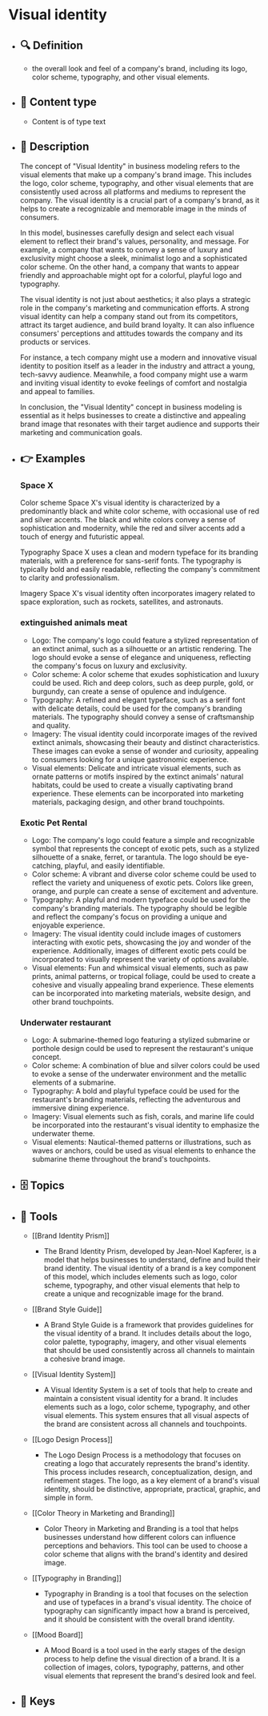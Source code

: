 # Visual identity
- ## 🔍 Definition
  - the overall look and feel of a company's brand, including its logo, color scheme, typography, and other visual elements.
- ## 📰 Content type 
  - Content is of type text
- ## 📖 Description
  The concept of "Visual Identity" in business modeling refers to the visual elements that make up a company's brand image. This includes the logo, color scheme, typography, and other visual elements that are consistently used across all platforms and mediums to represent the company. The visual identity is a crucial part of a company's brand, as it helps to create a recognizable and memorable image in the minds of consumers.
  
  In this model, businesses carefully design and select each visual element to reflect their brand's values, personality, and message. For example, a company that wants to convey a sense of luxury and exclusivity might choose a sleek, minimalist logo and a sophisticated color scheme. On the other hand, a company that wants to appear friendly and approachable might opt for a colorful, playful logo and typography.
  
  The visual identity is not just about aesthetics; it also plays a strategic role in the company's marketing and communication efforts. A strong visual identity can help a company stand out from its competitors, attract its target audience, and build brand loyalty. It can also influence consumers' perceptions and attitudes towards the company and its products or services.
  
  For instance, a tech company might use a modern and innovative visual identity to position itself as a leader in the industry and attract a young, tech-savvy audience. Meanwhile, a food company might use a warm and inviting visual identity to evoke feelings of comfort and nostalgia and appeal to families.
  
  In conclusion, the "Visual Identity" concept in business modeling is essential as it helps businesses to create a distinctive and appealing brand image that resonates with their target audience and supports their marketing and communication goals.
- ## 👉 Examples
  ### Space X
  Color scheme
  Space X's visual identity is characterized by a predominantly black and white color scheme, with occasional use of red and silver accents. The black and white colors convey a sense of sophistication and modernity, while the red and silver accents add a touch of energy and futuristic appeal.
  
  Typography
  Space X uses a clean and modern typeface for its branding materials, with a preference for sans-serif fonts. The typography is typically bold and easily readable, reflecting the company's commitment to clarity and professionalism.
  
  Imagery
  Space X's visual identity often incorporates imagery related to space exploration, such as rockets, satellites, and astronauts.
  ### 
  
  ### extinguished animals meat
  - Logo: The company's logo could feature a stylized representation of an extinct animal, such as a silhouette or an artistic rendering. The logo should evoke a sense of elegance and uniqueness, reflecting the company's focus on luxury and exclusivity.
  - Color scheme: A color scheme that exudes sophistication and luxury could be used. Rich and deep colors, such as deep purple, gold, or burgundy, can create a sense of opulence and indulgence.
  - Typography: A refined and elegant typeface, such as a serif font with delicate details, could be used for the company's branding materials. The typography should convey a sense of craftsmanship and quality.
  - Imagery: The visual identity could incorporate images of the revived extinct animals, showcasing their beauty and distinct characteristics. These images can evoke a sense of wonder and curiosity, appealing to consumers looking for a unique gastronomic experience.
  - Visual elements: Delicate and intricate visual elements, such as ornate patterns or motifs inspired by the extinct animals' natural habitats, could be used to create a visually captivating brand experience. These elements can be incorporated into marketing materials, packaging design, and other brand touchpoints.
  ### Exotic Pet Rental
  - Logo: The company's logo could feature a simple and recognizable symbol that represents the concept of exotic pets, such as a stylized silhouette of a snake, ferret, or tarantula. The logo should be eye-catching, playful, and easily identifiable.
  - Color scheme: A vibrant and diverse color scheme could be used to reflect the variety and uniqueness of exotic pets. Colors like green, orange, and purple can create a sense of excitement and adventure.
  - Typography: A playful and modern typeface could be used for the company's branding materials. The typography should be legible and reflect the company's focus on providing a unique and enjoyable experience.
  - Imagery: The visual identity could include images of customers interacting with exotic pets, showcasing the joy and wonder of the experience. Additionally, images of different exotic pets could be incorporated to visually represent the variety of options available.
  - Visual elements: Fun and whimsical visual elements, such as paw prints, animal patterns, or tropical foliage, could be used to create a cohesive and visually appealing brand experience. These elements can be incorporated into marketing materials, website design, and other brand touchpoints.
  ### Underwater restaurant
  - Logo: A submarine-themed logo featuring a stylized submarine or porthole design could be used to represent the restaurant's unique concept.
  - Color scheme: A combination of blue and silver colors could be used to evoke a sense of the underwater environment and the metallic elements of a submarine.
  - Typography: A bold and playful typeface could be used for the restaurant's branding materials, reflecting the adventurous and immersive dining experience.
  - Imagery: Visual elements such as fish, corals, and marine life could be incorporated into the restaurant's visual identity to emphasize the underwater theme.
  - Visual elements: Nautical-themed patterns or illustrations, such as waves or anchors, could be used as visual elements to enhance the submarine theme throughout the brand's touchpoints.
- ## 🗄️ Topics
  
- ## 🧰 Tools
  - [[Brand Identity Prism]]
    - The Brand Identity Prism, developed by Jean-Noel Kapferer, is a model that helps businesses to understand, define and build their brand identity. The visual identity of a brand is a key component of this model, which includes elements such as logo, color scheme, typography, and other visual elements that help to create a unique and recognizable image for the brand.
  
  - [[Brand Style Guide]]
    - A Brand Style Guide is a framework that provides guidelines for the visual identity of a brand. It includes details about the logo, color palette, typography, imagery, and other visual elements that should be used consistently across all channels to maintain a cohesive brand image.
  
  - [[Visual Identity System]]
    - A Visual Identity System is a set of tools that help to create and maintain a consistent visual identity for a brand. It includes elements such as a logo, color scheme, typography, and other visual elements. This system ensures that all visual aspects of the brand are consistent across all channels and touchpoints.
  
  - [[Logo Design Process]]
    - The Logo Design Process is a methodology that focuses on creating a logo that accurately represents the brand's identity. This process includes research, conceptualization, design, and refinement stages. The logo, as a key element of a brand's visual identity, should be distinctive, appropriate, practical, graphic, and simple in form.
  
  - [[Color Theory in Marketing and Branding]]
    - Color Theory in Marketing and Branding is a tool that helps businesses understand how different colors can influence perceptions and behaviors. This tool can be used to choose a color scheme that aligns with the brand's identity and desired image.
  
  - [[Typography in Branding]]
    - Typography in Branding is a tool that focuses on the selection and use of typefaces in a brand's visual identity. The choice of typography can significantly impact how a brand is perceived, and it should be consistent with the overall brand identity.
  
  - [[Mood Board]]
    - A Mood Board is a tool used in the early stages of the design process to help define the visual direction of a brand. It is a collection of images, colors, typography, patterns, and other visual elements that represent the brand's desired look and feel.
- ## 🔑 Keys
  
